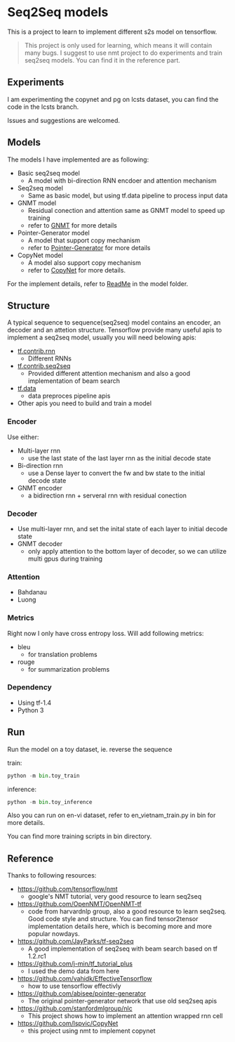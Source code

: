 # Seq2Seq models
This is a project to learn to implement different s2s model on tensorflow.

> This project is only used for learning, which means it will contain many bugs. I suggest to use nmt project to do experiments and train seq2seq models. You can find it in the reference part.

## Experiments

I am experimenting the copynet and pg on lcsts dataset, you can find the code in the lcsts branch. 

Issues and suggestions are welcomed.

## Models

The models I have implemented are as following:

- Basic seq2seq model 
    - A model with bi-direction RNN encdoer and attention mechanism
- Seq2seq model 
    - Same as basic model, but using tf.data pipeline to process input data
- GNMT model
    - Residual conection and attention same as GNMT model to speed up training
    - refer to [GNMT](https://arxiv.org/abs/1609.08144) for more details
- Pointer-Generator model
    - A model that support copy mechanism
    - refer to [Pointer-Generator](https://arxiv.org/abs/1704.04368) for more details
- CopyNet model
    - A model also support copy mechanism
    - refer to [CopyNet](https://arxiv.org/abs/1603.06393) for more details.

For the implement details, refer to [ReadMe](./model/readme.md) in the model folder.


## Structure

A typical sequence to sequence(seq2seq) model contains an encoder, an decoder and an attetion structure. Tensorflow provide many useful apis to implement a seq2seq model, usually you will need belowing apis:
- [tf.contrib.rnn](https://tensorflow.google.cn/api_docs/python/tf/contrib/rnn)
    - Different RNNs
- [tf.contrib.seq2seq](https://tensorflow.google.cn/api_docs/python/tf/contrib/seq2seq)
    - Provided different attention mechanism and also a good implementation of beam search
- [tf.data](https://tensorflow.google.cn/api_docs/python/tf/data)
    - data preproces pipeline apis
- Other apis you need to build and train a model

### Encoder

Use either:
- Multi-layer rnn
    - use the last state of the last layer rnn as the initial decode state
- Bi-direction rnn
    - use a Dense layer to convert the fw and bw state to the initial decode state
- GNMT encoder
    - a bidirection rnn + serveral rnn with residual conection

### Decoder

- Use multi-layer rnn, and set the inital state of each layer to initial decode state
- GNMT decoder 
    - only apply attention to the bottom layer of decoder, so we can utilize multi gpus during training

### Attention

- Bahdanau
- Luong

### Metrics
Right now I only have cross entropy loss. Will add following metrics:
- bleu
    - for translation problems
- rouge
    - for summarization problems

### Dependency

- Using tf-1.4
- Python 3

## Run

Run the model on a toy dataset, ie. reverse the sequence

train:
```python
python -m bin.toy_train
```

inference:
```python
python -m bin.toy_inference
```

Also you can run on en-vi dataset, refer to en\_vietnam\_train.py in bin for more details.

You can find more training scripts in bin directory.

## Reference

Thanks to following resources:

- https://github.com/tensorflow/nmt
    - google's NMT tutorial, very good resource to learn seq2seq
- https://github.com/OpenNMT/OpenNMT-tf
    - code from harvardnlp group, also a good resource to learn seq2seq. Good code style and structure. You can find tensor2tensor implementation details here, which is becoming more and more popular nowdays.
- https://github.com/JayParks/tf-seq2seq
    - A good implementation of seq2seq with beam search based on tf 1.2.rc1
- https://github.com/j-min/tf_tutorial_plus
    - I used the demo data from here
- https://github.com/vahidk/EffectiveTensorflow
    - how to use tensorflow effectivly
- https://github.com/abisee/pointer-generator
    - The original pointer-generator network that use old seq2seq apis
- https://github.com/stanfordmlgroup/nlc
    - This project shows how to implement an attention wrapped rnn cell
- https://github.com/lspvic/CopyNet
    - this project using nmt to implement copynet
